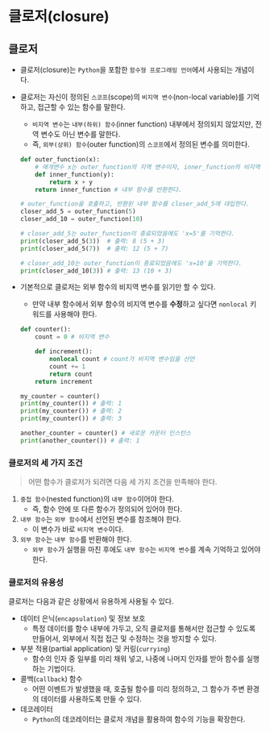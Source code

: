 # 클로저(closure)

## 클로저

- 클로저(closure)는 `Python`을 포함한 `함수형 프로그래밍 언어`에서 사용되는 개념이다.
- 클로저는 자신이 정의된 `스코프`(scope)의 `비지역 변수`(non-local variable)를 기억하고, 접근할 수 있는 함수를 말한다.
  - `비지역 변수`는 `내부(하위) 함수`(inner function) 내부에서 정의되지 않았지만, 전역 변수도 아닌 변수를 말한다.
  - 즉, `외부(상위) 함수`(outer function)의 `스코프`에서 정의된 변수를 의미한다.

  ```python
  def outer_function(x):
      # 매개변수 x는 outer_function의 지역 변수이자, inner_function의 비지역 변수이다.
      def inner_function(y):
          return x + y
      return inner_function # 내부 함수를 반환한다.

  # outer_function을 호출하고, 반환된 내부 함수를 closer_add_5에 대입한다.
  closer_add_5 = outer_function(5)
  closer_add_10 = outer_function(10)

  # closer_add_5는 outer_function이 종료되었음에도 'x=5'를 기억한다.
  print(closer_add_5(3))  # 출력: 8 (5 + 3)
  print(closer_add_5(7))  # 출력: 12 (5 + 7)

  # closer_add_10는 outer_function이 종료되었음에도 'x=10'을 기억한다.
  print(closer_add_10(3)) # 출력: 13 (10 + 3)
  ```

- 기본적으로 클로저는 외부 함수의 비지역 변수를 읽기만 할 수 있다.
  - 만약 내부 함수에서 외부 함수의 비지역 변수를 **수정**하고 싶다면 `nonlocal` 키워드를 사용해야 한다.

  ```python
  def counter():
      count = 0 # 비지역 변수

      def increment():
          nonlocal count # count가 비지역 변수임을 선언
          count += 1
          return count
      return increment

  my_counter = counter()
  print(my_counter()) # 출력: 1
  print(my_counter()) # 출력: 2
  print(my_counter()) # 출력: 3

  another_counter = counter() # 새로운 카운터 인스턴스
  print(another_counter()) # 출력: 1
  ```

### 클로저의 세 가지 조건

> 어떤 함수가 클로저가 되려면 다음 세 가지 조건을 만족해야 한다.

1. `중첩 함수`(nested function)의 `내부 함수`이어야 한다.
   - 즉, 함수 안에 또 다른 함수가 정의되어 있어야 한다.
2. `내부 함수`는 `외부 함수`에서 선언된 변수를 참조해야 한다.
   - 이 변수가 바로 `비지역 변수`이다.
3. `외부 함수`는 `내부 함수`를 반환해야 한다.
   - `외부 함수`가 실행을 마친 후에도 `내부 함수`는 `비지역 변수`를 계속 기억하고 있어야 한다.

### 클로저의 유용성

클로저는 다음과 같은 상황에서 유용하게 사용될 수 있다.

- 데이터 은닉(`encapsulation`) 및 정보 보호
  - 특정 데이터를 함수 내부에 가두고, 오직 클로저를 통해서만 접근할 수 있도록 만들어서, 외부에서 직접 접근 및 수정하는 것을 방지할 수 있다.
- 부분 적용(partial application) 및 커링(`currying`)
  - 함수의 인자 중 일부를 미리 채워 넣고, 나중에 나머지 인자를 받아 함수를 실행하는 기법이다.
- 콜백(`callback`) 함수
  - 어떤 이벤트가 발생했을 때, 호출될 함수를 미리 정의하고, 그 함수가 주변 환경의 데이터를 사용하도록 만들 수 있다.
- 데코레이터
  - `Python`의 데코레이터는 클로저 개념을 활용하여 함수의 기능을 확장한다.
